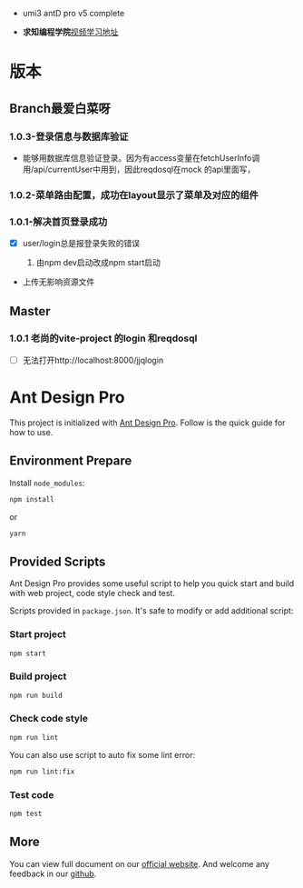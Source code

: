 - umi3     antD pro v5  complete

- **求知编程学院**[视频学习地址](https://www.bilibili.com/video/BV1SA411H7sX/?spm_id_from=333.999.0.0&vd_source=891093c1caed79794c25fe5f4b8eeae9)





# 版本
## Branch最爱白菜呀

### 1.0.3-登录信息与数据库验证

- 能够用数据库信息验证登录。因为有access变量在fetchUserInfo调用/api/currentUser中用到，因此reqdosql在mock 的api里面写，

### 1.0.2-菜单路由配置，成功在layout显示了菜单及对应的组件

### 1.0.1-解决首页登录成功

- [x] user/login总是报登录失败的错误

  1. 由npm dev启动改成npm start启动

- 上传无影响资源文件
## Master

### 1.0.1 老尚的vite-project 的login 和reqdosql

- [ ] 无法打开http://localhost:8000/jjqlogin



# Ant Design Pro

This project is initialized with [Ant Design Pro](https://pro.ant.design). Follow is the quick guide for how to use.

## Environment Prepare

Install `node_modules`:

```bash
npm install
```

or

```bash
yarn
```

## Provided Scripts

Ant Design Pro provides some useful script to help you quick start and build with web project, code style check and test.

Scripts provided in `package.json`. It's safe to modify or add additional script:

### Start project

```bash
npm start
```

### Build project

```bash
npm run build
```

### Check code style

```bash
npm run lint
```

You can also use script to auto fix some lint error:

```bash
npm run lint:fix
```

### Test code

```bash
npm test
```

## More

You can view full document on our [official website](https://pro.ant.design). And welcome any feedback in our [github](https://github.com/ant-design/ant-design-pro).
